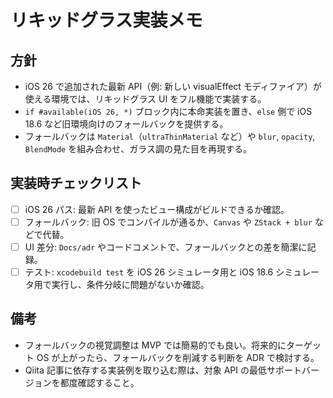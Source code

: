 # リキッドグラス実装メモ

## 方針
- iOS 26 で追加された最新 API（例: 新しい visualEffect モディファイア）が使える環境では、リキッドグラス UI をフル機能で実装する。
- `if #available(iOS 26, *)` ブロック内に本命実装を置き、`else` 側で iOS 18.6 など旧環境向けのフォールバックを提供する。
- フォールバックは `Material`（`ultraThinMaterial` など）や `blur`, `opacity`, `BlendMode` を組み合わせ、ガラス調の見た目を再現する。

## 実装時チェックリスト
- [ ] iOS 26 パス: 最新 API を使ったビュー構成がビルドできるか確認。
- [ ] フォールバック: 旧 OS でコンパイルが通るか、`Canvas` や `ZStack + blur` などで代替。
- [ ] UI 差分: `Docs/adr` やコードコメントで、フォールバックとの差を簡潔に記録。
- [ ] テスト: `xcodebuild test` を iOS 26 シミュレータ用と iOS 18.6 シミュレータ用で実行し、条件分岐に問題がないか確認。

## 備考
- フォールバックの視覚調整は MVP では簡易的でも良い。将来的にターゲット OS が上がったら、フォールバックを削減する判断を ADR で検討する。
- Qiita 記事に依存する実装例を取り込む際は、対象 API の最低サポートバージョンを都度確認すること。
